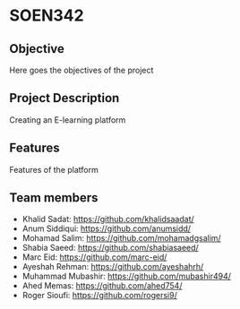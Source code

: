 # SOEN342

## Objective
Here goes the objectives of the project

## Project Description
Creating an E-learning platform

## Features
Features of the platform

## Team members
- Khalid Sadat: https://github.com/khalidsaadat/ 
- Anum Siddiqui: https://github.com/anumsidd/
- Mohamad Salim: https://github.com/mohamadgsalim/
- Shabia Saeed: https://github.com/shabiasaeed/
- Marc Eid: https://github.com/marc-eid/
- Ayeshah Rehman: https://github.com/ayeshahrh/
- Muhammad Mubashir: https://github.com/mubashir494/
- Ahed Memas: https://github.com/ahed754/
- Roger Sioufi: https://github.com/rogersi9/
